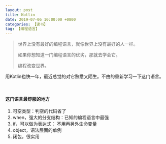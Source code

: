 ```yaml
---
layout: post
title: Kotlin
date: 2019-07-06 10:00:00 +0800
categories: 【读书】
tag: 【编程语言】
---
```


> 世界上没有最好的编程语言，就像世界上没有最好的人一样。
>
> 如果你想知道一门编程语言的优劣，那就去学会它。
> 
> 编程改变世界。

用Kotlin也快一年，最近总觉的对它熟悉又陌生。不由的重新学习一下这门语言。

&emsp;
#### 这门语言最舒服的地方

1. 可空类型：判空的代码省了
2. when，强大的分支结构：已知的编程语言中最强
3. if，可以做为表达式： 不用再另外生命变量
4. object，语法层面的单例
5. 闭包，很实用

&emsp;
#### 




